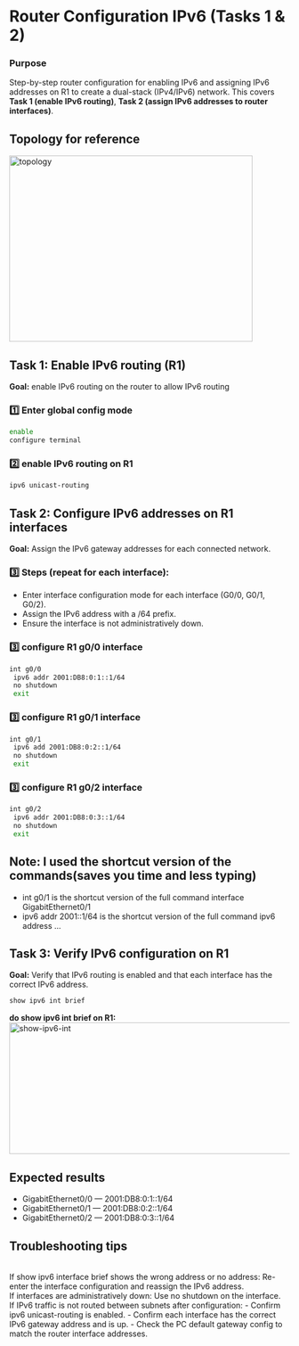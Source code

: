 # Router Configuration IPv6 (Tasks 1 & 2)

### Purpose
Step-by-step router configuration for enabling IPv6 and assigning IPv6 addresses on R1 to create a dual-stack (IPv4/IPv6) network. This covers **Task 1 (enable IPv6 routing)**, **Task 2 (assign IPv6 addresses to router interfaces)**.

## Topology for reference
<img width="437" height="334" alt="topology" src="https://github.com/user-attachments/assets/375fad54-2066-4fd5-aabe-d542a4d330a0" />

## Task 1: Enable IPv6 routing (R1)
**Goal:** enable IPv6 routing on the router to allow IPv6 routing

### 1️⃣ Enter global config mode
```bash
enable
configure terminal
```

### 2️⃣ enable IPv6 routing on R1
```bash
ipv6 unicast-routing
```

## Task 2: Configure IPv6 addresses on R1 interfaces
**Goal:** Assign the IPv6 gateway addresses for each connected network.

### 3️⃣ Steps (repeat for each interface):
- Enter interface configuration mode for each interface (G0/0, G0/1, G0/2).
- Assign the IPv6 address with a /64 prefix.
- Ensure the interface is not administratively down.

### 3️⃣ configure R1 g0/0 interface
```bash
int g0/0
 ipv6 addr 2001:DB8:0:1::1/64
 no shutdown
 exit
```

### 3️⃣ configure R1 g0/1 interface

```bash
int g0/1
 ipv6 add 2001:DB8:0:2::1/64
 no shutdown
 exit
```

### 3️⃣ configure R1 g0/2 interface

```bash
int g0/2
 ipv6 addr 2001:DB8:0:3::1/64
 no shutdown
 exit
```

## Note: I used the shortcut version of the commands(saves you time and less typing)
- int g0/1 is the shortcut version of the full command interface GigabitEthernet0/1
- ipv6 addr 2001::1/64 is the shortcut version of the full command ipv6 address ...

## Task 3: Verify IPv6 configuration on R1
**Goal:** Verify that IPv6 routing is enabled and that each interface has the correct IPv6 address.

```bash
show ipv6 int brief
```

**do show ipv6 int brief on R1:**
<img width="643" height="236" alt="show-ipv6-int" src="https://github.com/user-attachments/assets/438bef22-8afa-4157-8f5e-455ebe3452fb" />

## Expected results
- GigabitEthernet0/0 — 2001:DB8:0:1::1/64
- GigabitEthernet0/1 — 2001:DB8:0:2::1/64
- GigabitEthernet0/2 — 2001:DB8:0:3::1/64

## Troubleshooting tips
<br/>
If show ipv6 interface brief shows the wrong address or no address: Re-enter the interface configuration and reassign the IPv6 address.
<br/>
If interfaces are administratively down: Use no shutdown on the interface.
<br/>
If IPv6 traffic is not routed between subnets after configuration:
- Confirm ipv6 unicast-routing is enabled.
- Confirm each interface has the correct IPv6 gateway address and is up.
- Check the PC default gateway config to match the router interface addresses.
